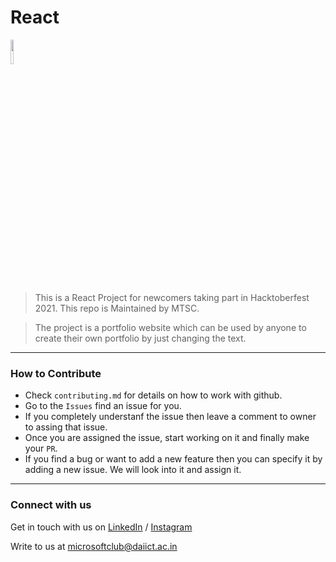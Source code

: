 # React
<img src="https://res.cloudinary.com/dbvyvfe61/image/upload/v1619799241/Cicada%203301:%20Reinvented/MSTC_ffmo9v.png" width="10%">

> This is a React Project for newcomers taking part in Hacktoberfest 2021. This repo is Maintained by MTSC. 

> The project is a portfolio website which can be used by anyone to create their own portfolio by just changing the text.

---

### How to Contribute
* Check `contributing.md` for details on how to work with github.
* Go to the `Issues` find an issue for you. 
* If you completely understanf the issue then leave a comment to owner to assing that issue.
* Once you are assigned the issue, start working on it and finally make your `PR`.
* If you find a bug or want to add a new feature then you can specify it by adding a new issue. We will look into it and assign it.

---
  
### Connect with us
Get in touch with us on [LinkedIn](https://www.linkedin.com/in/microsoft-student-technical-club-daiict/) / [Instagram](https://www.instagram.com/mstc.daiict/)

Write to us at microsoftclub@daiict.ac.in
